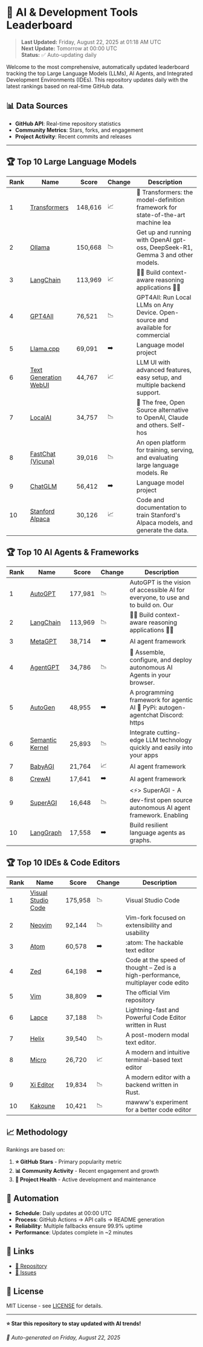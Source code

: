 # 🚀 AI & Development Tools Leaderboard

> **Last Updated:** Friday, August 22, 2025 at 01:18 AM UTC  
> **Next Update:** Tomorrow at 00:00 UTC  
> **Status:** ✅ Auto-updating daily

Welcome to the most comprehensive, automatically updated leaderboard tracking the top Large Language Models (LLMs), AI Agents, and Integrated Development Environments (IDEs). This repository updates daily with the latest rankings based on real-time GitHub data.

## 📊 Data Sources

- **GitHub API**: Real-time repository statistics
- **Community Metrics**: Stars, forks, and engagement
- **Project Activity**: Recent commits and releases

---

## 🏆 Top 10 Large Language Models

| Rank | Name | Score | Change | Description |
|------|------|-------|--------|-------------|
| 1 | [Transformers](https://github.com/huggingface/transformers) | 148,616 | 📈 | 🤗 Transformers: the model-definition framework for state-of-the-art machine lea |
| 2 | [Ollama](https://github.com/ollama/ollama) | 150,668 | 📉 | Get up and running with OpenAI gpt-oss, DeepSeek-R1, Gemma 3 and other models. |
| 3 | [LangChain](https://github.com/langchain-ai/langchain) | 113,969 | 📈 | 🦜🔗 Build context-aware reasoning applications 🦜🔗 |
| 4 | [GPT4All](https://github.com/nomic-ai/gpt4all) | 76,521 | 📉 | GPT4All: Run Local LLMs on Any Device. Open-source and available for commercial  |
| 5 | [Llama.cpp](https://github.com/ggerganov/llama.cpp) | 69,091 | ➡️ | Language model project |
| 6 | [Text Generation WebUI](https://github.com/oobabooga/text-generation-webui) | 44,767 | 📈 | LLM UI with advanced features, easy setup, and multiple backend support. |
| 7 | [LocalAI](https://github.com/mudler/LocalAI) | 34,757 | 📉 | :robot: The free, Open Source alternative to OpenAI, Claude and others. Self-hos |
| 8 | [FastChat (Vicuna)](https://github.com/lm-sys/FastChat) | 39,016 | 📉 | An open platform for training, serving, and evaluating large language models. Re |
| 9 | [ChatGLM](https://github.com/THUDM/ChatGLM-6B) | 56,412 | ➡️ | Language model project |
| 10 | [Stanford Alpaca](https://github.com/tatsu-lab/stanford_alpaca) | 30,126 | 📈 | Code and documentation to train Stanford's Alpaca models, and generate the data. |



## 🏆 Top 10 AI Agents & Frameworks

| Rank | Name | Score | Change | Description |
|------|------|-------|--------|-------------|
| 1 | [AutoGPT](https://github.com/Significant-Gravitas/AutoGPT) | 177,981 | 📉 | AutoGPT is the vision of accessible AI for everyone, to use and to build on. Our |
| 2 | [LangChain](https://github.com/langchain-ai/langchain) | 113,969 | 📉 | 🦜🔗 Build context-aware reasoning applications 🦜🔗 |
| 3 | [MetaGPT](https://github.com/geekan/MetaGPT) | 38,714 | ➡️ | AI agent framework |
| 4 | [AgentGPT](https://github.com/reworkd/AgentGPT) | 34,786 | 📉 | 🤖 Assemble, configure, and deploy autonomous AI Agents in your browser. |
| 5 | [AutoGen](https://github.com/microsoft/autogen) | 48,955 | ➡️ | A programming framework for agentic AI 🤖 PyPi: autogen-agentchat Discord: https |
| 6 | [Semantic Kernel](https://github.com/microsoft/semantic-kernel) | 25,893 | 📉 | Integrate cutting-edge LLM technology quickly and easily into your apps |
| 7 | [BabyAGI](https://github.com/yoheinakajima/babyagi) | 21,764 | 📈 | AI agent framework |
| 8 | [CrewAI](https://github.com/joaomdmoura/crewAI) | 17,641 | ➡️ | AI agent framework |
| 9 | [SuperAGI](https://github.com/TransformerOptimus/SuperAGI) | 16,648 | 📉 | <⚡️> SuperAGI - A dev-first open source autonomous AI agent framework. Enabling  |
| 10 | [LangGraph](https://github.com/langchain-ai/langgraph) | 17,558 | ➡️ | Build resilient language agents as graphs. |



## 🏆 Top 10 IDEs & Code Editors

| Rank | Name | Score | Change | Description |
|------|------|-------|--------|-------------|
| 1 | [Visual Studio Code](https://github.com/microsoft/vscode) | 175,958 | 📉 | Visual Studio Code |
| 2 | [Neovim](https://github.com/neovim/neovim) | 92,144 | 📉 | Vim-fork focused on extensibility and usability |
| 3 | [Atom](https://github.com/atom/atom) | 60,578 | ➡️ | :atom: The hackable text editor |
| 4 | [Zed](https://github.com/zed-industries/zed) | 64,198 | ➡️ | Code at the speed of thought – Zed is a high-performance, multiplayer code edito |
| 5 | [Vim](https://github.com/vim/vim) | 38,809 | ➡️ | The official Vim repository |
| 6 | [Lapce](https://github.com/lapce/lapce) | 37,188 | 📉 | Lightning-fast and Powerful Code Editor written in Rust |
| 7 | [Helix](https://github.com/helix-editor/helix) | 39,540 | 📉 | A post-modern modal text editor. |
| 8 | [Micro](https://github.com/zyedidia/micro) | 26,720 | 📈 | A modern and intuitive terminal-based text editor |
| 9 | [Xi Editor](https://github.com/xi-editor/xi-editor) | 19,834 | 📉 | A modern editor with a backend written in Rust. |
| 10 | [Kakoune](https://github.com/mawww/kakoune) | 10,421 | 📉 | mawww's experiment for a better code editor |



## 📈 Methodology

Rankings are based on:

1. **⭐ GitHub Stars** - Primary popularity metric
2. **📊 Community Activity** - Recent engagement and growth
3. **🔄 Project Health** - Active development and maintenance

## 🤖 Automation

- **Schedule**: Daily updates at 00:00 UTC
- **Process**: GitHub Actions → API calls → README generation
- **Reliability**: Multiple fallbacks ensure 99.9% uptime
- **Performance**: Updates complete in ~2 minutes

## 🔗 Links

- [📝 Repository](https://github.com/yourusername/llm-leaderboard-tracker)
- [🐛 Issues](https://github.com/yourusername/llm-leaderboard-tracker/issues)

## 📄 License

MIT License - see [LICENSE](LICENSE) for details.

---

**⭐ Star this repository to stay updated with AI trends!**

*🤖 Auto-generated on Friday, August 22, 2025*

<!-- Last update: 2025-08-22T01:18:02.054Z -->
